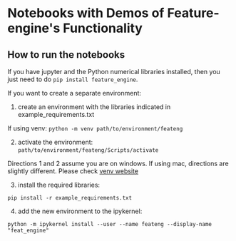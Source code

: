 # Notebooks with Demos of Feature-engine's Functionality

## How to run the notebooks

If you have jupyter and the Python numerical libraries installed, then you just need to do `pip install feature_engine`.

If you want to create a separate environment:

1) create an environment with the libraries indicated in example_requirements.txt

If using venv:
`python -m venv path/to/environment/feateng`

2) activate the environment:
`path/to/environment/feateng/Scripts/activate`

Directions 1 and 2 assume you are on windows. If using mac, directions are slightly different. Please check [venv website](https://packaging.python.org/guides/installing-using-pip-and-virtual-environments/)

3) install the required libraries:

`pip install -r example_requirements.txt`

4) add the new environment to the ipykernel:

`python -m ipykernel install --user --name feateng --display-name "feat_engine"`


